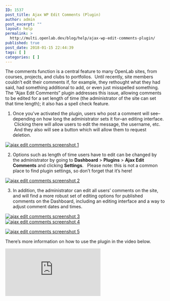 ```yaml
---
ID: 1537
post_title: Ajax WP Edit Comments (Plugin)
author: admin
post_excerpt: ""
layout: help
permalink: >
  http://multi.openlab.dev/blog/help/ajax-wp-edit-comments-plugin/
published: true
post_date: 2018-01-15 22:44:39
tags: [ ]
categories: [ ]
---
```

The comments function is a central feature to many OpenLab sites, from courses, projects, and clubs to portfolios.  Until recently, site members couldn’t edit their comments if, for example, they rethought what they had said, had something additional to add, or even just misspelled something.  The “Ajax Edit Comments” plugin addresses this issue, allowing comments to be edited for a set length of time (the administrator of the site can set that time length); it also has a spell check feature.

1. Once you’ve activated the plugin, users who post a comment will see–depending on how long the administrator sets it for–an editing interface.  Clicking there will allow users to edit the message, the username, etc.  And they also will see a button which will allow them to request deletion.

<a href="https://openlab.citytech.cuny.edu/openroad/files/2012/03/Screen-Shot-2012-03-18-at-1.18.03-PM.png"><img class="alignnone" src="https://openlab.citytech.cuny.edu/openroad/files/2012/03/Screen-Shot-2012-03-18-at-1.18.03-PM.png" alt="ajax edit comments screenshot 1" /></a>

2. Options such as length of time users have to edit can be changed by the administrator by going to <strong>Dashboard</strong> &gt; <strong>Plugins</strong> &gt; <strong>Ajax Edit Comments</strong> and clicking <strong>Settings</strong>.   Please note: this is not a common place to find plugin settings, so don’t forget that it’s here!

<a href="https://openlab.citytech.cuny.edu/openroad/files/2012/03/Screen-Shot-2012-03-18-at-1.09.53-PM.png"><img class="alignnone" src="https://openlab.citytech.cuny.edu/openroad/files/2012/03/Screen-Shot-2012-03-18-at-1.09.53-PM-1024x121.png" alt="ajax edit comments screenshot 2" /></a>

3. In addition, the administrator can edit all users’ comments on the site, and will find a more robust set of editing options for published comments on the Dashboard, including an editing interface and a way to adjust comment dates and times.
<div><a href="https://openlab.citytech.cuny.edu/openroad/files/2012/03/Screen-Shot-2012-03-18-at-12.49.35-PM.png"><img class="alignnone" src="https://openlab.citytech.cuny.edu/openroad/files/2012/03/Screen-Shot-2012-03-18-at-12.49.35-PM.png" alt="ajax edit comments screenshot 3" /></a></div>
<a href="https://openlab.citytech.cuny.edu/openroad/files/2012/03/Screen-Shot-2012-03-18-at-12.51.22-PM.png"><img class="alignnone" src="https://openlab.citytech.cuny.edu/openroad/files/2012/03/Screen-Shot-2012-03-18-at-12.51.22-PM.png" alt="ajax edit comments screenshot 4" /></a>

<a href="https://openlab.citytech.cuny.edu/openroad/files/2012/03/Screen-Shot-2012-03-18-at-12.51.29-PM.png"><img class="alignnone" src="https://openlab.citytech.cuny.edu/openroad/files/2012/03/Screen-Shot-2012-03-18-at-12.51.29-PM.png" alt="ajax edit comments screenshot 5" /></a>

There’s more information on how to use the plugin in the video below.

<iframe src="https://www.youtube.com/embed/JZyudPKg44g?feature=oembed" width="300" height="150" frameborder="0" allowfullscreen="allowfullscreen" data-mce-fragment="1"></iframe>

&nbsp;